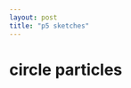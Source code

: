 ```yaml
---
layout: post
title: "p5 sketches"
---
```


# circle particles

<div id="sketchTest-holder">
  <script type="javascript" src="/_sketches/sketchTest.js"></script>
</div>
